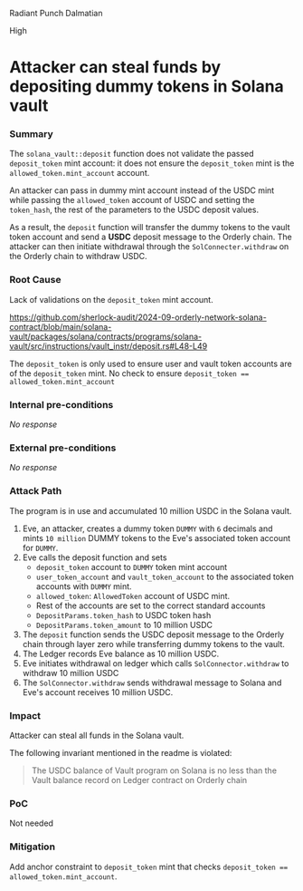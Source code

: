 Radiant Punch Dalmatian

High

# Attacker can steal funds by depositing dummy tokens in Solana vault

### Summary

The `solana_vault::deposit` function does not validate the passed `deposit_token` mint account: it does not ensure the `deposit_token` mint is the `allowed_token.mint_account` account.

An attacker can pass in dummy mint account instead of the USDC mint while passing the `allowed_token` account of USDC and setting the `token_hash`, the rest of the parameters to the USDC deposit values.

As a result, the `deposit` function will transfer the dummy tokens to the vault token account and send a **USDC** deposit message to the Orderly chain. The attacker can then initiate withdrawal through the `SolConnecter.withdraw` on the Orderly chain to withdraw USDC.


### Root Cause

Lack of validations on the `deposit_token` mint account.

https://github.com/sherlock-audit/2024-09-orderly-network-solana-contract/blob/main/solana-vault/packages/solana/contracts/programs/solana-vault/src/instructions/vault_instr/deposit.rs#L48-L49

The `deposit_token` is only used to ensure user and vault token accounts are of the `deposit_token` mint. No check to ensure `deposit_token == allowed_token.mint_account`

### Internal pre-conditions

_No response_

### External pre-conditions

_No response_

### Attack Path

The program is in use and accumulated 10 million USDC in the Solana vault.

1. Eve, an attacker, creates a dummy token `DUMMY` with `6` decimals and mints `10 million` DUMMY tokens to the Eve's associated token account for `DUMMY`.
2. Eve calls the deposit function and sets
    - `deposit_token` account to `DUMMY` token mint account
    - `user_token_account` and `vault_token_account` to the associated token accounts with `DUMMY` mint.
    - `allowed_token`: `AllowedToken` account of USDC mint.
    - Rest of the accounts are set to the correct standard accounts
    -  `DepositParams.token_hash` to USDC token hash
    - `DepositParams.token_amount` to 10 million USDC
3. The `deposit` function sends the USDC deposit message to the Orderly chain through layer zero while transferring dummy tokens to the vault.
4. The Ledger records Eve balance as 10 million USDC.
5. Eve initiates withdrawal on ledger which calls `SolConnector.withdraw` to withdraw 10 million USDC
6. The `SolConnector.withdraw` sends withdrawal message to Solana and Eve's account receives 10 million USDC.

### Impact

Attacker can steal all funds in the Solana vault.

The following invariant mentioned in the readme is violated:

> The USDC balance of Vault program on Solana is no less than the Vault balance record on Ledger contract on Orderly chain

### PoC

Not needed

### Mitigation

Add anchor constraint to `deposit_token` mint that checks `deposit_token == allowed_token.mint_account`.